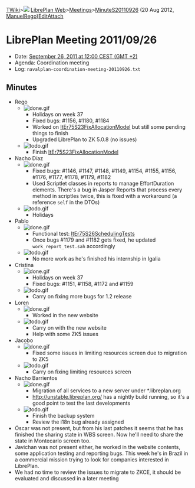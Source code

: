 [TWiki](Main_WebHome)&gt;![](/twiki/pub/TWiki/TWikiDocGraphics/web-bg-small.gif) [LibrePlan Web](LibrePlan_WebHome)&gt;[Meetings](LibrePlan_Meetings)&gt;[MinuteS20110926](LibrePlan_MinuteS20110926 "Topic revision: 2 (20 Aug 2012 - 09:52:57)") (20 Aug 2012, [ManuelRego](Main_ManuelRego))[Edit](LibrePlan_MinuteS20110926?t=1520343715 "Edit this topic text")[Attach](/twiki/bin/attach/LibrePlan/MinuteS20110926 "Attach an image or document to this topic")  

 LibrePlan Meeting 2011/09/26
=============================

-   Date: [September 26, 2011 at 12:00 CEST (GMT +2)](http://www.timeanddate.com/worldclock/fixedtime.html?day=26&month=9&year=2011&hour=12&min=0&sec=0&p1=48)
-   Agenda: Coordination meeting
-   Log: `navalplan-coordination-meeting-20110926.txt`

 Minutes
--------

-   Rego
    -   ![done.gif](/twiki/pub/TWiki/TWikiDocGraphics/done.gif)
        -   Holidays on week 37
        -   Fixed bugs: \#1156, \#1180, \#1184
        -   Worked on [ItEr75S23FixAllocationModel](LibrePlan_ItEr75S23FixAllocationModel) but still some pending things to finish
        -   Upgraded LibrePlan to ZK 5.0.8 (no issues)
    -   ![todo.gif](/twiki/pub/TWiki/TWikiDocGraphics/todo.gif)
        -   Finish [ItEr75S23FixAllocationModel](LibrePlan_ItEr75S23FixAllocationModel)
-   Nacho Díaz
    -   ![done.gif](/twiki/pub/TWiki/TWikiDocGraphics/done.gif)
        -   Fixed bugs: \#1146, \#1147, \#1148, \#1149, \#1154, \#1155, \#1156, \#1176, \#1177, \#1178, \#1179, \#1182
        -   Used Scriptlet classes in reports to manage EffortDuration elements. There's a bug in Jasper Reports that process every method in scriptles twice, this is fixed with a workaround (a reference `self` in the DTOs)
    -   ![todo.gif](/twiki/pub/TWiki/TWikiDocGraphics/todo.gif)
        -   Holidays
-   Pablo
    -   ![done.gif](/twiki/pub/TWiki/TWikiDocGraphics/done.gif)
        -   Functional test: [ItEr75S26SchedulingTests](LibrePlan_ItEr75S26SchedulingTests)
        -   Once bugs \#1179 and \#1182 gets fixed, he updated `work_report_test.sah` accordingly
    -   ![todo.gif](/twiki/pub/TWiki/TWikiDocGraphics/todo.gif)
        -   No more work as he's finished his internship in Igalia
-   Cristina
    -   ![done.gif](/twiki/pub/TWiki/TWikiDocGraphics/done.gif)
        -   Holidays on week 37
        -   Fixed bugs: \#1151, \#1158, \#1172 and \#1159
    -   ![todo.gif](/twiki/pub/TWiki/TWikiDocGraphics/todo.gif)
        -   Carry on fixing more bugs for 1.2 release
-   Loren
    -   ![done.gif](/twiki/pub/TWiki/TWikiDocGraphics/done.gif)
        -   Worked in the new website
    -   ![todo.gif](/twiki/pub/TWiki/TWikiDocGraphics/todo.gif)
        -   Carry on with the new website
        -   Help with some ZK5 issues
-   Jacobo
    -   ![done.gif](/twiki/pub/TWiki/TWikiDocGraphics/done.gif)
        -   Fixed some issues in limiting resources screen due to migration to ZK5
    -   ![todo.gif](/twiki/pub/TWiki/TWikiDocGraphics/todo.gif)
        -   Carry on fixing limiting resources screen
-   Nacho Barrientos
    -   ![done.gif](/twiki/pub/TWiki/TWikiDocGraphics/done.gif)
        -   Migration of all services to a new server under \*.libreplan.org
        -   <http://unstable.libreplan.org/> has a nightly build running, so it's a good point to test the last developments
    -   ![todo.gif](/twiki/pub/TWiki/TWikiDocGraphics/todo.gif)
        -   Finish the backup system
        -   Review the i18n bug already assigned
-   Óscar was not present, but from his last patches it seems that he has finished the sharing state in WBS screen. Now he'll need to share the state in Montecarlo screen too.
-   Javichan was not present either, he worked in the website contents, some application testing and reporting bugs. This week he's in Brazil in a commercial mission trying to look for companies interested in LibrePlan.
-   We had no time to review the issues to migrate to ZKCE, it should be evaluated and discussed in a later meeting
